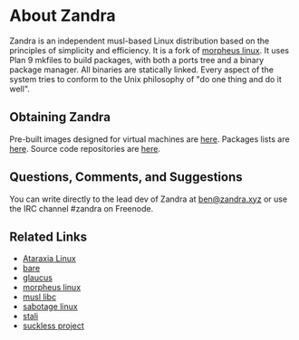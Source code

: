 # About Zandra
 
Zandra is an independent musl-based Linux distribution based on the
principles of simplicity and efficiency. It is a fork of
[morpheus linux](http://morpheus.2f30.org). It uses Plan 9 mkfiles to
build packages, with both a ports tree and a binary package manager.
All binaries are statically linked. Every aspect of the system tries
to conform to the Unix philosophy of "do one thing and do it well".

## Obtaining Zandra

Pre-built images designed for virtual machines are
[here](https://zandra.xyz/img). Packages lists are
[here](https://zandra.xyz/pkg). Source code repositories are
[here](https://git.zandra.xyz).

## Questions, Comments, and Suggestions

You can write directly to the lead dev of Zandra at
[ben@zandra.xyz](mailto:ben@zandra.xyz) or use the IRC channel #zandra
on Freenode.

## Related Links

* [Ataraxia Linux](https://ataraxialinux.github.io/)
* [bare](https://github.com/uggedal/bare/)
* [glaucus](https://www.glaucuslinux.org/)
* [morpheus linux](http://morpheus.2f30.org/)
* [musl libc](http://musl.libc.org/)
* [sabotage linux](http://sabo.xyz/)
* [stali](http://sta.li/)
* [suckless project](http://suckless.org/)
